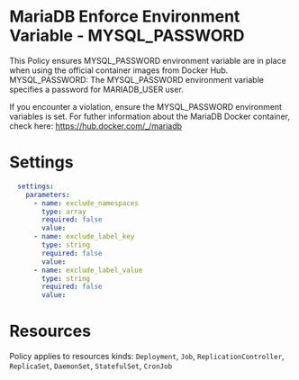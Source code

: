 # MariaDB Enforce Environment Variable - MYSQL_PASSWORD

This Policy ensures MYSQL_PASSWORD environment variable are in place when using the official container images from Docker Hub.
MYSQL_PASSWORD: The MYSQL_PASSWORD environment variable specifies a password for MARIADB_USER user.


If you encounter a violation, ensure the MYSQL_PASSWORD environment variables is set.
For futher information about the MariaDB Docker container, check here: https://hub.docker.com/_/mariadb


# Settings
```yaml
  settings:
    parameters:
      - name: exclude_namespaces
        type: array
        required: false
        value:
      - name: exclude_label_key
        type: string
        required: false
        value:
      - name: exclude_label_value
        type: string
        required: false
        value:
```

# Resources
Policy applies to resources kinds:
`Deployment`, `Job`, `ReplicationController`, `ReplicaSet`, `DaemonSet`, `StatefulSet`, `CronJob`
